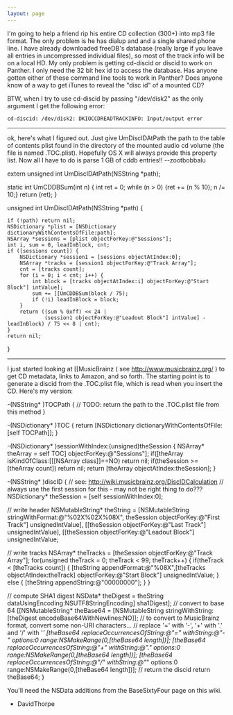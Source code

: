 ```yaml
---
layout: page
---
```


I'm going to help a friend rip his entire CD collection (300+) into mp3 file format. The only problem is he has dialup and and a single shared phone line. I have already downloaded freeDB's database (really large if you leave all entries in uncompressed individual files), so most of the track info will be on a local HD. My only problem is getting cd-discid or discid to work on Panther. I only need the 32 bit hex id to access the database. Has anyone gotten either of these command line tools to work in Panther? Does anyone know of a way to get iTunes to reveal the "disc id" of a mounted CD?

BTW, when I try to use cd-discid by passing "/dev/disk2" as the only argument I get the following error:

    cd-discid: /dev/disk2: DKIOCCDREADTRACKINFO: Input/output error

----

ok, here's what I figured out. Just give     UmDiscIDAtPath the path to the table of contents plist found in the directory of the mounted audio cd volume (the file is named     .TOC.plist). Hopefully OS X will always provide this property list. Now all I have to do is parse 1 GB of cddb entries!! --zootbobbalu

    
extern unsigned int UmDiscIDAtPath(NSString *path); 

static int UmCDDBSum(int n)
{
    int ret = 0;
    while (n > 0) {ret += (n % 10); n /= 10;}
    return (ret);
}

unsigned int UmDiscIDAtPath(NSString *path) {

    if (!path) return nil;
    NSDictionary *plist = [NSDictionary dictionaryWithContentsOfFile:path];
    NSArray *sessions = [plist objectForKey:@"Sessions"];
    int i, sum = 0, leadInBlock, cnt;
    if ([sessions count]) {
        NSDictionary *session1 = [sessions objectAtIndex:0];
        NSArray *tracks = [session1 objectForKey:@"Track Array"];
        cnt = [tracks count];
        for (i = 0; i < cnt; i++) {
            int block = [tracks objectAtIndex:i] objectForKey:@"Start Block"] intValue];
            sum += [[UmCDDBSum(block / 75);
            if (!i) leadInBlock = block;
        }
        return ((sum % 0xff) << 24 | 
                (session1 objectForKey:@"Leadout Block"] intValue] - leadInBlock) / 75 << 8 | cnt);
    }
    return nil;
}



----

I just started looking at [[MusicBrainz ( see http://www.musicbrainz.org/ ) to get CD metadata, links to Amazon, and so forth.
The starting point is to generate a discid from the .TOC.plist file, which is read when you insert the CD. Here's my version:

    

-(NSString* )TOCPath {
   // TODO: return the path to the .TOC.plist file from this method
}

-(NSDictionary* )TOC {
  return [NSDictionary dictionaryWithContentsOfFile:[self TOCPath]];
}

-(NSDictionary* )sessionWithIndex:(unsigned)theSession {
  NSArray* theArray = self TOC] objectForKey:@"Sessions"];
  if([theArray isKindOfClass:[[[NSArray class]]==NO) return nil;
  if(theSession >= [theArray count]) return nil;
  return [theArray objectAtIndex:theSession];
}

-(NSString* )discID {
  // see: http://wiki.musicbrainz.org/DiscIDCalculation
  // always use the first session for this - may not be right thing to do???
  NSDictionary* theSession = [self sessionWithIndex:0]; 

  // write header
  NSMutableString* theString = [NSMutableString stringWithFormat:@"%02X%02X%08X",
    theSession objectForKey:@"First Track"] unsignedIntValue],
    [[theSession objectForKey:@"Last Track"] unsignedIntValue],
    [[theSession objectForKey:@"Leadout Block"] unsignedIntValue;

  // write tracks
  NSArray* theTracks = [theSession objectForKey:@"Track Array"];
  for(unsigned theTrack = 0; theTrack < 99; theTrack++) {
    if(theTrack < [theTracks count]) {
      [theString appendFormat:@"%08X",[theTracks objectAtIndex:theTrack] objectForKey:@"Start Block"] unsignedIntValue;
    } else {
      [theString appendString:@"00000000"];
    }
  }
  
  // compute SHA1 digest
  NSData* theDigest = theString dataUsingEncoding:NSUTF8StringEncoding] sha1Digest];
  // convert to base 64
  [[NSMutableString* theBase64 = [NSMutableString stringWithString:[theDigest encodeBase64WithNewlines:NO]];
  // to convert to MusicBrainz format, convert some non-URI characters...
  // replace '=' with '-', '+' with '.' and '/' with '_'
  [theBase64 replaceOccurrencesOfString:@"=" withString:@"-" options:0 range:NSMakeRange(0,[theBase64 length])];
  [theBase64 replaceOccurrencesOfString:@"+" withString:@"." options:0 range:NSMakeRange(0,[theBase64 length])];
  [theBase64 replaceOccurrencesOfString:@"/" withString:@"_" options:0 range:NSMakeRange(0,[theBase64 length])];
  // return the discid
  return theBase64;
}



You'll need the NSData additions from the BaseSixtyFour page on this wiki.

- DavidThorpe
